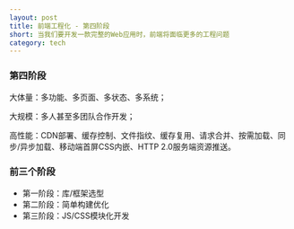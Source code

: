 ```yaml
---
layout: post
title: 前端工程化 - 第四阶段
short: 当我们要开发一款完整的Web应用时，前端将面临更多的工程问题
category: tech
---
```


### 第四阶段

大体量：多功能、多页面、多状态、多系统；

大规模：多人甚至多团队合作开发；

高性能：CDN部署、缓存控制、文件指纹、缓存复用、请求合并、按需加载、同步/异步加载、移动端首屏CSS内嵌、HTTP 2.0服务端资源推送。

### 前三个阶段

- 第一阶段：库/框架选型
- 第二阶段：简单构建优化
- 第三阶段：JS/CSS模块化开发
